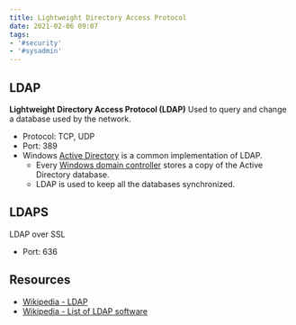 ```yaml
---
title: Lightweight Directory Access Protocol
date: 2021-02-06 09:07
tags: 
- '#security'
- '#sysadmin'
---
```


## LDAP

**Lightweight Directory Access Protocol (LDAP)**
Used to query and change a database used by the network.

* Protocol: TCP, UDP
* Port: 389
* Windows [Active Directory](2021-06-26--09-54-23Z--active_directory.md) is a common implementation of LDAP.
	+ Every [Windows domain controller](2021-02-05--06-53-25Z--kerberos.md) stores a copy of the Active Directory database.
	+ LDAP is used to keep all the databases synchronized.

## LDAPS

LDAP over SSL
* Port: 636

## Resources

* [Wikipedia - LDAP](https://en.wikipedia.org/wiki/Lightweight_Directory_Access_Protocol)
* [Wikipedia - List of LDAP software](https://en.wikipedia.org/wiki/List_of_LDAP_software#Cross-platform)